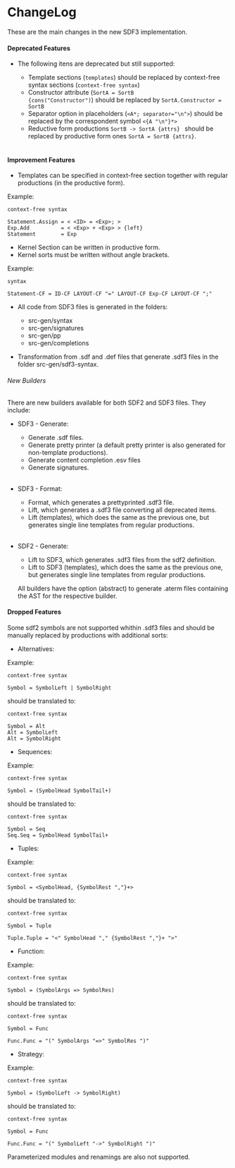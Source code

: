 ChangeLog
=========
These are the main changes in the new SDF3 implementation.

#### Deprecated Features


- The following itens are deprecated but still supported:

    - Template sections (<code>templates</code>) should be replaced by context-free syntax sections (`context-free syntax`)
    - Constructor attribute (<code>SortA = SortB {cons("Constructor")</code>) should be replaced by `SortA.Constructor = SortB`
    - Separator option in placeholders (`<A*; separator="\n">`) should be replaced by the correspondent symbol `<{A "\n"}*>`
    - Reductive form productions `SortB -> SortA {attrs} ` should be replaced by productive form ones `SortA = SortB {attrs}`.     
    <br>
  
#### Improvement Features

- Templates can be specified in context-free section together with regular productions (in the productive form).  
  
Example:

    context-free syntax
    
    Statement.Assign = < <ID> = <Exp>; > 
    Exp.Add          = < <Exp> + <Exp> > {left}
    Statement        = Exp
  
  - Kernel Section can be written in productive form.
  - Kernel sorts must be written without angle brackets.

Example:

    syntax

    Statement-CF = ID-CF LAYOUT-CF "=" LAYOUT-CF Exp-CF LAYOUT-CF ";"
    
- All code from SDF3 files is generated in the folders:

 	- src-gen/syntax
 	- src-gen/signatures
 	- src-gen/pp
 	- src-gen/completions
 	
- Transformation from .sdf and .def files that generate .sdf3 files in the folder src-gen/sdf3-syntax.
 
###### New Builders

There are new builders available for both SDF2 and SDF3 files. They include:

- SDF3 - Generate:
	- Generate .sdf files.
	- Generate pretty printer (a default pretty printer is also generated for non-template productions).
	- Generate content completion .esv files
	- Generate signatures. <br><br>
		
- SDF3 - Format:
	- Format, which generates a prettyprinted .sdf3 file.
	- Lift, which generates a .sdf3 file converting all deprecated items.
	- Lift (templates), which does the same as the previous one, but generates single line templates from regular productions.<br><br>
	
- SDF2 - Generate:
	- Lift to SDF3, which generates .sdf3 files from the sdf2 definition.
	- Lift to SDF3 (templates), which does the same as the previous one, but generates single line templates from regular productions.<br>	 
	
	All builders have the option (abstract) to generate .aterm files containing the AST for the respective builder.  		

#### Dropped Features  


Some sdf2 symbols are not supported whithin .sdf3 files and should be manually replaced by productions with additional sorts:
  
  - Alternatives: 

Example:

    context-free syntax

    Symbol = SymbolLeft | SymbolRight

should be translated to:

    context-free syntax

    Symbol = Alt
    Alt = SymbolLeft
    Alt = SymbolRight    
    
 - Sequences:
 

Example:

    context-free syntax
    
    Symbol = (SymbolHead SymbolTail+)

should be translated to:

    context-free syntax
    
    Symbol = Seq
    Seq.Seq = SymbolHead SymbolTail+
 
 - Tuples:

Example:

    context-free syntax
    
    Symbol = <SymbolHead, {SymbolRest ","}+>

should be translated to:

    context-free syntax
    
    Symbol = Tuple
    
    Tuple.Tuple = "<" SymbolHead "," {SymbolRest ","}+ ">"
 
 
 - Function:

Example:

    context-free syntax
    
    Symbol = (SymbolArgs => SymbolRes)

should be translated to:

    context-free syntax
    
    Symbol = Func
    
    Func.Func = "(" SymbolArgs "=>" SymbolRes ")" 
 
 - Strategy:
 
Example:

    context-free syntax
    
    Symbol = (SymbolLeft -> SymbolRight)

should be translated to:

    context-free syntax
    
    Symbol = Func
    
    Func.Func = "(" SymbolLeft "->" SymbolRight ")" 

 	 
 
 Parameterized modules and renamings are also not supported.

